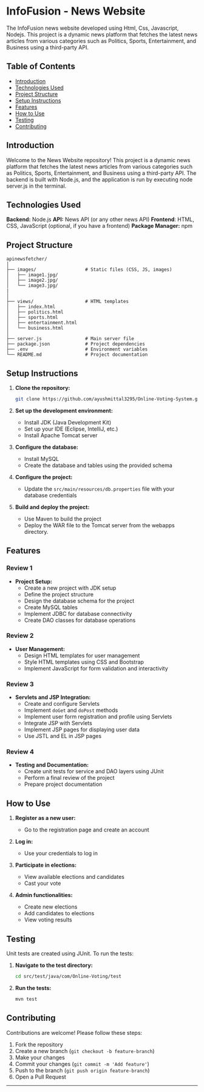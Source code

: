 # InfoFusion - News Website

The InfoFusion news website developed using Html, Css, Javascript, Nodejs. This project is a dynamic news platform that fetches the latest news articles from various categories such as Politics, Sports, Entertainment, and Business using a third-party API. 

## Table of Contents

- [Introduction](#introduction)
- [Technologies Used](#technologies-used)
- [Project Structure](#project-structure)
- [Setup Instructions](#setup-instructions)
- [Features](#features)
- [How to Use](#how-to-use)
- [Testing](#testing)
- [Contributing](#contributing)

## Introduction

Welcome to the News Website repository! This project is a dynamic news platform that fetches the latest news articles from various categories such as Politics, Sports, Entertainment, and Business using a third-party API. The backend is built with Node.js, and the application is run by executing node server.js in the terminal.

## Technologies Used

**Backend:** Node.js
**API:** News API (or any other news API)
**Frontend**: HTML, CSS, JavaScript (optional, if you have a frontend)
**Package Manager:** npm

## Project Structure


```plaintext
apinewsfetcher/
│
├── images/                  # Static files (CSS, JS, images)
│   ├── image1.jpg/
│   ├── image2.jpg/
│   └── image3.jpg/
|
│
├── views/                   # HTML templates
│   ├── index.html
│   ├── politics.html
│   ├── sports.html
│   ├── entertainment.html
│   └── business.html
│
├── server.js                # Main server file
├── package.json             # Project dependencies
├── .env                     # Environment variables
└── README.md                # Project documentation
```


## Setup Instructions

1. **Clone the repository:**

   ```bash
   git clone https://github.com/ayushmittal3295/Online-Voting-System.git
   ```
   
2. **Set up the development environment:**

   - Install JDK (Java Development Kit)
   - Set up your IDE (Eclipse, IntelliJ, etc.)
   - Install Apache Tomcat server

3. **Configure the database:**

   - Install MySQL
   - Create the database and tables using the provided schema

4. **Configure the project:**

   - Update the `src/main/resources/db.properties` file with your database credentials

5. **Build and deploy the project:**

   - Use Maven to build the project
   - Deploy the WAR file to the Tomcat server from the webapps directory.

## Features

### Review 1

- **Project Setup:**
  - Create a new project with JDK setup
  - Define the project structure
  - Design the database schema for the project
  - Create MySQL tables
  - Implement JDBC for database connectivity
  - Create DAO classes for database operations

### Review 2

- **User Management:**
  - Design HTML templates for user management
  - Style HTML templates using CSS and Bootstrap
  - Implement JavaScript for form validation and interactivity

### Review 3

- **Servlets and JSP Integration:**
  - Create and configure Servlets
  - Implement `doGet` and `doPost` methods
  - Implement user form registration and profile using Servlets
  - Integrate JSP with Servlets
  - Implement JSP pages for displaying user data
  - Use JSTL and EL in JSP pages

### Review 4

- **Testing and Documentation:**
  - Create unit tests for service and DAO layers using JUnit
  - Perform a final review of the project
  - Prepare project documentation

## How to Use

1. **Register as a new user:**
   - Go to the registration page and create an account

2. **Log in:**
   - Use your credentials to log in

3. **Participate in elections:**
   - View available elections and candidates
   - Cast your vote

4. **Admin functionalities:**
   - Create new elections
   - Add candidates to elections
   - View voting results

## Testing

Unit tests are created using JUnit. To run the tests:

1. **Navigate to the test directory:**

   ```bash
   cd src/test/java/com/Online-Voting/test
   ```

2. **Run the tests:**

   ```bash
   mvn test
   ```

## Contributing

Contributions are welcome! Please follow these steps:

1. Fork the repository
2. Create a new branch (`git checkout -b feature-branch`)
3. Make your changes
4. Commit your changes (`git commit -m 'Add feature'`)
5. Push to the branch (`git push origin feature-branch`)
6. Open a Pull Request

---
